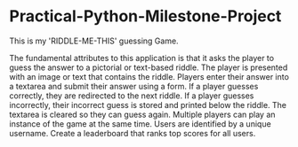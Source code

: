 # Practical-Python-Milestone-Project

This is my 'RIDDLE-ME-THIS' guessing Game.

The fundamental attributes to this application is that it asks the player to guess the answer to a pictorial or text-based riddle. The player is presented with an image or text that contains the riddle. Players enter their answer into a textarea and submit their answer using a form. If a player guesses correctly, they are redirected to the next riddle. If a player guesses incorrectly, their incorrect guess is stored and printed below the riddle. The textarea is cleared so they can guess again. Multiple players can play an instance of the game at the same time. Users are identified by a unique username. Create a leaderboard that ranks top scores for all users.
